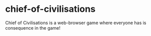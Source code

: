 # chief-of-civilisations
Chief of Civilisations is a web-browser game where everyone has is consequence in the game!

